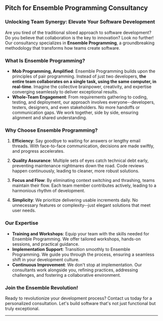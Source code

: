 ## **Pitch for Ensemble Programming Consultancy**

### **Unlocking Team Synergy: Elevate Your Software Development**

Are you tired of the traditional siloed approach to software development? Do you believe that collaboration is the key to innovation? Look no further! Our consultancy specializes in **Ensemble Programming**, a groundbreaking methodology that transforms how teams create software.

### **What Is Ensemble Programming?**

- **Mob Programming, Amplified**: Ensemble Programming builds upon the principles of pair programming. Instead of just two developers, **the entire team collaborates on a single task, using the same computer, in real-time**. Imagine the collective brainpower, creativity, and expertise converging seamlessly to deliver exceptional results.
- **Whole-Team Engagement**: From requirements gathering to coding, testing, and deployment, our approach involves everyone--developers, testers, designers, and even stakeholders. No more handoffs or communication gaps. We work together, side by side, ensuring alignment and shared understanding.

### **Why Choose Ensemble Programming?**

1. **Efficiency**: Say goodbye to waiting for answers or lengthy email threads. With face-to-face communication, decisions are made swiftly, and progress accelerates.

2. **Quality Assurance**: Multiple sets of eyes catch technical debt early, preventing maintenance nightmares down the road. Code reviews happen continuously, leading to cleaner, more robust solutions.

3. **Focus and Flow**: By eliminating context switching and thrashing, teams maintain their flow. Each team member contributes actively, leading to a harmonious rhythm of development.

4. **Simplicity**: We prioritize delivering usable increments daily. No unnecessary features or complexity--just elegant solutions that meet user needs.

### **Our Expertise**

- **Training and Workshops**: Equip your team with the skills needed for Ensemble Programming. We offer tailored workshops, hands-on sessions, and practical guidance.
- **Implementation Support**: Transition smoothly to Ensemble Programming. We guide you through the process, ensuring a seamless shift in your development culture.
- **Continuous Improvement**: We don't stop at implementation. Our consultants work alongside you, refining practices, addressing challenges, and fostering a collaborative environment.

### **Join the Ensemble Revolution!**

Ready to revolutionize your development process? Contact us today for a personalized consultation. Let's build software that's not just functional but truly exceptional.

* * *
